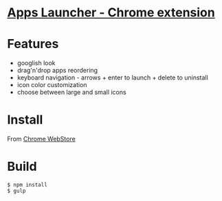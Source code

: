 # [Apps Launcher - Chrome extension](https://chrome.google.com/webstore/detail/apps-launcher/ijmgkhchjindcjamnckoiahagecjnkdc)

# Features
- googlish look
- drag'n'drop apps reordering
- keyboard navigation - arrows + enter to launch + delete to uninstall
- icon color customization
- choose between large and small icons

# Install

From [Chrome WebStore](https://chrome.google.com/webstore/detail/apps-launcher/ijmgkhchjindcjamnckoiahagecjnkdc)

# Build

```
$ npm install
$ gulp
```
